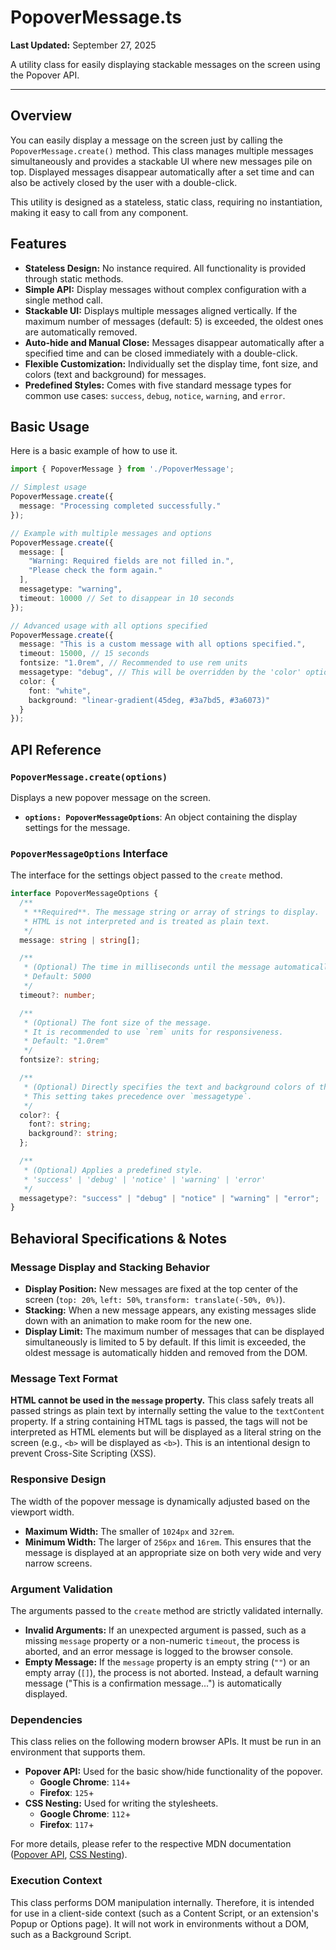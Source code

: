 # PopoverMessage.ts

**Last Updated:** September 27, 2025

A utility class for easily displaying stackable messages on the screen using the Popover API.

---

## Overview

You can easily display a message on the screen just by calling the `PopoverMessage.create()` method. This class manages multiple messages simultaneously and provides a stackable UI where new messages pile on top. Displayed messages disappear automatically after a set time and can also be actively closed by the user with a double-click.

This utility is designed as a stateless, static class, requiring no instantiation, making it easy to call from any component.

## Features

- **Stateless Design:** No instance required. All functionality is provided through static methods.
- **Simple API:** Display messages without complex configuration with a single method call.
- **Stackable UI:** Displays multiple messages aligned vertically. If the maximum number of messages (default: 5) is exceeded, the oldest ones are automatically removed.
- **Auto-hide and Manual Close:** Messages disappear automatically after a specified time and can be closed immediately with a double-click.
- **Flexible Customization:** Individually set the display time, font size, and colors (text and background) for messages.
- **Predefined Styles:** Comes with five standard message types for common use cases: `success`, `debug`, `notice`, `warning`, and `error`.

## Basic Usage

Here is a basic example of how to use it.

```typescript
import { PopoverMessage } from './PopoverMessage';

// Simplest usage
PopoverMessage.create({
  message: "Processing completed successfully."
});

// Example with multiple messages and options
PopoverMessage.create({
  message: [
    "Warning: Required fields are not filled in.",
    "Please check the form again."
  ],
  messagetype: "warning",
  timeout: 10000 // Set to disappear in 10 seconds
});

// Advanced usage with all options specified
PopoverMessage.create({
  message: "This is a custom message with all options specified.",
  timeout: 15000, // 15 seconds
  fontsize: "1.0rem", // Recommended to use rem units
  messagetype: "debug", // This will be overridden by the 'color' option
  color: {
    font: "white",
    background: "linear-gradient(45deg, #3a7bd5, #3a6073)"
  }
});
```

## API Reference

### `PopoverMessage.create(options)`

Displays a new popover message on the screen.

- **`options: PopoverMessageOptions`**: An object containing the display settings for the message.

### `PopoverMessageOptions` Interface

The interface for the settings object passed to the `create` method.

```typescript
interface PopoverMessageOptions {
  /**
   * **Required**. The message string or array of strings to display.
   * HTML is not interpreted and is treated as plain text.
   */
  message: string | string[];

  /**
   * (Optional) The time in milliseconds until the message automatically disappears.
   * Default: 5000
   */
  timeout?: number;

  /**
   * (Optional) The font size of the message.
   * It is recommended to use `rem` units for responsiveness.
   * Default: "1.0rem"
   */
  fontsize?: string;

  /**
   * (Optional) Directly specifies the text and background colors of the message.
   * This setting takes precedence over `messagetype`.
   */
  color?: {
    font?: string;
    background?: string;
  };

  /**
   * (Optional) Applies a predefined style.
   * 'success' | 'debug' | 'notice' | 'warning' | 'error'
   */
  messagetype?: "success" | "debug" | "notice" | "warning" | "error";
}
```

## Behavioral Specifications & Notes

### Message Display and Stacking Behavior

- **Display Position:** New messages are fixed at the top center of the screen (`top: 20%`, `left: 50%`, `transform: translate(-50%, 0%)`).
- **Stacking:** When a new message appears, any existing messages slide down with an animation to make room for the new one.
- **Display Limit:** The maximum number of messages that can be displayed simultaneously is limited to 5 by default. If this limit is exceeded, the oldest message is automatically hidden and removed from the DOM.

### Message Text Format

**HTML cannot be used in the `message` property.**
This class safely treats all passed strings as plain text by internally setting the value to the `textContent` property. If a string containing HTML tags is passed, the tags will not be interpreted as HTML elements but will be displayed as a literal string on the screen (e.g., `<b>` will be displayed as `<b>`). This is an intentional design to prevent Cross-Site Scripting (XSS).

### Responsive Design

The width of the popover message is dynamically adjusted based on the viewport width.
- **Maximum Width:** The smaller of `1024px` and `32rem`.
- **Minimum Width:** The larger of `256px` and `16rem`.
This ensures that the message is displayed at an appropriate size on both very wide and very narrow screens.

### Argument Validation

The arguments passed to the `create` method are strictly validated internally.
- **Invalid Arguments:** If an unexpected argument is passed, such as a missing `message` property or a non-numeric `timeout`, the process is aborted, and an error message is logged to the browser console.
- **Empty Message:** If the `message` property is an empty string (`""`) or an empty array (`[]`), the process is not aborted. Instead, a default warning message ("This is a confirmation message...") is automatically displayed.

### Dependencies

This class relies on the following modern browser APIs. It must be run in an environment that supports them.

- **Popover API:** Used for the basic show/hide functionality of the popover.
  - **Google Chrome**: `114`+
  - **Firefox**: `125`+
- **CSS Nesting:** Used for writing the stylesheets.
  - **Google Chrome**: `112`+
  - **Firefox**: `117`+

For more details, please refer to the respective MDN documentation ([Popover API](https://developer.mozilla.org/en-US/docs/Web/API/Popover_API), [CSS Nesting](https://developer.mozilla.org/en-US/docs/Web/CSS/CSS_nesting)).

### Execution Context

This class performs DOM manipulation internally. Therefore, it is intended for use in a client-side context (such as a Content Script, or an extension's Popup or Options page). It will not work in environments without a DOM, such as a Background Script.
